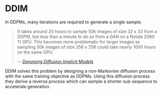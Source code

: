# DDIM

In DDPMs, many iterations are required to generate a single sample. 

> It takes around 20 hours to sample 50k images of size 32 x 32 from a DDPM, but less than a minute to do so from a GAN on a Nviida 2080 Ti GPU. 
> This becomes more problematic for larger images as sampling 50k images of size 256 x 256 could take nearly 1000 hours on the same GPU.
> 
> -- <cite>[Denoising Diffusion Implicit Models][1]</cite>

[1]: https://arxiv.org/abs/2010.02502

DDIM solves this problem by designing a non-Markovian diffusion process with the same training objective as DDPMs. Using this diffusion process they derive a reverse process which can sample a shorter sub-sequence to accelerate generation.
